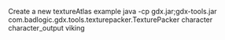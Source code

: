 Create a new textureAtlas example
java -cp gdx.jar;gdx-tools.jar com.badlogic.gdx.tools.texturepacker.TexturePacker character character_output viking
